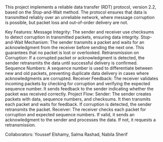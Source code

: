 This project implements a reliable data transfer (RDT) protocol, version 2.2, based on the Stop-and-Wait method. The protocol ensures that data is transmitted reliably over an unreliable network, where message corruption is possible, but packet loss and out-of-order delivery are not.

Key Features:
Message Integrity: The sender and receiver use checksums to detect corruption in transmitted packets, ensuring data integrity.
Stop-and-Wait Mechanism: The sender transmits a packet and waits for an acknowledgment from the receiver before sending the next one. This guarantees that no packet is lost or overlooked.
Retransmission on Corruption: If a corrupted packet or acknowledgment is detected, the sender retransmits the data until successful delivery is confirmed.
Sequence Numbers: A sequence number is used to differentiate between new and old packets, preventing duplicate data delivery in cases where acknowledgments are corrupted.
Receiver Feedback: The receiver validates incoming packets by checking for corruption and verifying the expected sequence number. It sends feedback to the sender indicating whether the packet was received correctly.
Project Flow:
Sender: The sender creates packets with data, sequence numbers, and checksums. It then transmits each packet and waits for feedback. If corruption is detected, the sender retransmits the packet.
Receiver: The receiver checks each packet for corruption and expected sequence numbers. If valid, it sends an acknowledgment to the sender and processes the data. If not, it requests a retransmission.

Collaborators: Youssef Elshamy, Salma Rashad, Nabila Sherif
